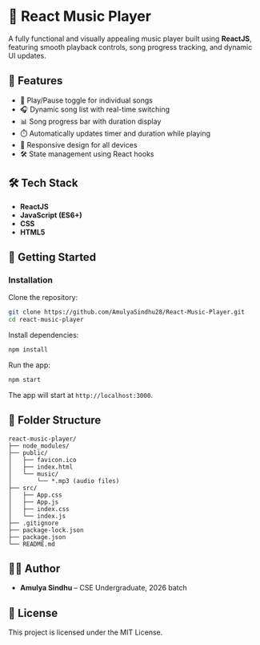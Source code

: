 # 🎵 React Music Player

A fully functional and visually appealing music player built using **ReactJS**, featuring smooth playback controls, song progress tracking, and dynamic UI updates.

## 🌟 Features

- 🔁 Play/Pause toggle for individual songs
- 🎧 Dynamic song list with real-time switching
- 📊 Song progress bar with duration display
- ⏱️ Automatically updates timer and duration while playing
- 📱 Responsive design for all devices
- 🛠️ State management using React hooks

## 🛠 Tech Stack

- **ReactJS**
- **JavaScript (ES6+)**
- **CSS**
- **HTML5**


## 🚀 Getting Started

### Installation

Clone the repository:

```bash
git clone https://github.com/AmulyaSindhu28/React-Music-Player.git
cd react-music-player
```

Install dependencies:

```bash
npm install
```

Run the app:

```bash
npm start
```

The app will start at `http://localhost:3000`.

## 📁 Folder Structure

```
react-music-player/
├── node_modules/
├── public/
│   ├── favicon.ico
│   ├── index.html
│   └── music/
│       └── *.mp3 (audio files)
├── src/
│   ├── App.css
│   ├── App.js
│   ├── index.css
│   └── index.js
├── .gitignore
├── package-lock.json
├── package.json
└── README.md
```

## 🙋‍♀️ Author

- **Amulya Sindhu** – CSE Undergraduate, 2026 batch

## 📄 License

This project is licensed under the MIT License.
